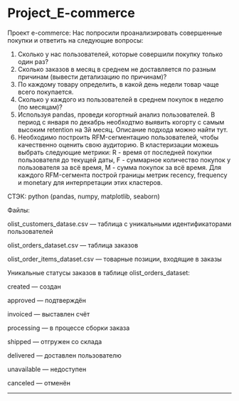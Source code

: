 # Project_E-commerce
Проект e-commerce:
Нас попросили проанализировать совершенные покупки и ответить на следующие вопросы:
1. Сколько у нас пользователей, которые совершили покупку только один раз?
2. Сколько заказов в месяц в среднем не доставляется по разным причинам (вывести детализацию по причинам)?
3. По каждому товару определить, в какой день недели товар чаще всего покупается.
4. Сколько у каждого из пользователей в среднем покупок в неделю (по месяцам)?
5. Используя pandas, проведи когортный анализ пользователей. В период с января по декабрь необходтмо выявить когорту с самым высоким retention на 3й месяц. Описание подхода можно найти тут.
6. Необходимо построить RFM-сегментацию пользователей, чтобы качественно оценить свою аудиторию. В кластеризации можешь выбрать следующие метрики: R - время от последней покупки пользователя до текущей даты, F - суммарное количество покупок у пользователя за всё время, M - сумма покупок за всё время. Для каждого RFM-сегмента построй границы метрик recency, frequency и monetary для интерпретации этих кластеров.

 СТЭК: python (pandas, numpy, matplotlib, seaborn)  
 
Файлы:

olist_customers_datase.csv — таблица с уникальными идентификаторами пользователей

olist_orders_dataset.csv — таблица заказов

olist_order_items_dataset.csv — товарные позиции, входящие в заказы


Уникальные статусы заказов в таблице olist_orders_dataset:

created —  создан

approved —  подтверждён

invoiced —  выставлен счёт

processing —  в процессе сборки заказа

shipped —  отгружен со склада

delivered —  доставлен пользователю

unavailable —  недоступен

canceled —  отменён


--------------------------------------------------------------------------------------------------------------------------------------------------------------------------------------------------------------------
